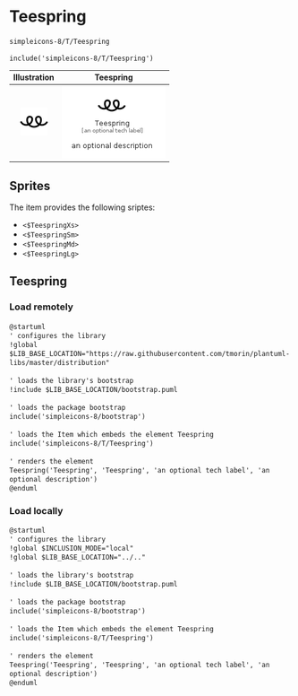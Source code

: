 # Teespring


```text
simpleicons-8/T/Teespring
```

```text
include('simpleicons-8/T/Teespring')
```



| Illustration | Teespring |
| :---: | :---: |
| ![illustration for Illustration](../../simpleicons-8/T/Teespring.png) | ![illustration for Teespring](../../simpleicons-8/T/Teespring.Local.png) |



## Sprites
The item provides the following sriptes:

- `<$TeespringXs>`
- `<$TeespringSm>`
- `<$TeespringMd>`
- `<$TeespringLg>`





## Teespring

### Load remotely
```plantuml
@startuml
' configures the library
!global $LIB_BASE_LOCATION="https://raw.githubusercontent.com/tmorin/plantuml-libs/master/distribution"

' loads the library's bootstrap
!include $LIB_BASE_LOCATION/bootstrap.puml

' loads the package bootstrap
include('simpleicons-8/bootstrap')

' loads the Item which embeds the element Teespring
include('simpleicons-8/T/Teespring')

' renders the element
Teespring('Teespring', 'Teespring', 'an optional tech label', 'an optional description')
@enduml
```

### Load locally
```plantuml
@startuml
' configures the library
!global $INCLUSION_MODE="local"
!global $LIB_BASE_LOCATION="../.."

' loads the library's bootstrap
!include $LIB_BASE_LOCATION/bootstrap.puml

' loads the package bootstrap
include('simpleicons-8/bootstrap')

' loads the Item which embeds the element Teespring
include('simpleicons-8/T/Teespring')

' renders the element
Teespring('Teespring', 'Teespring', 'an optional tech label', 'an optional description')
@enduml
```

